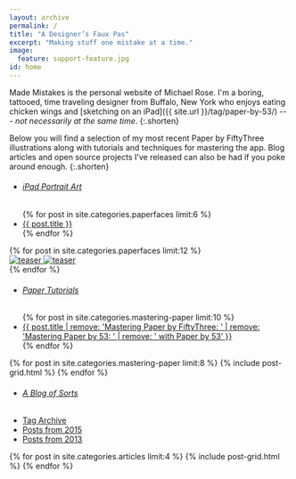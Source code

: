 ```yaml
---
layout: archive
permalink: /
title: "A Designer’s Faux Pas"
excerpt: "Making stuff one mistake at a time."
image:
  feature: support-feature.jpg
id: home
---
```


Made Mistakes is the personal website of Michael Rose. I'm a boring, tattooed, time traveling designer from Buffalo, New York who enjoys eating chicken wings and [sketching on an iPad]({{ site.url }}/tag/paper-by-53/) --- *not necessarily at the same time*.
{:.shorten}

Below you will find a selection of my most recent Paper by FiftyThree illustrations along with tutorials and techniques for mastering the app. Blog articles and open source projects I've released can also be had if you poke around enough.
{:.shorten}

<nav class="toc toc-left">
  <ul>
    <li><h6><a href="{{ site.url }}/paperfaces/">iPad Portrait Art <i class="fa fa-long-arrow-right"></i></a></h6></li>
    {% for post in site.categories.paperfaces limit:6 %}
    <li><a href="{{ site.url }}{{ post.url }}">{{ post.title }}</a></li>
    {% endfor %}
  </ul>
</nav><!-- /.toc-left -->

<div class="tiles tiles-3-4 tile-spacer">
{% for post in site.categories.paperfaces limit:12 %}
  <article class="tile tile-equal" itemscope itemtype="http://schema.org/Article">
    <a href="{{ site.url }}{{ post.url }}" title="{{ post.title }}" class="post-teaser">
      <img src="{{ site.url }}/images/preload-400.png" data-original="{{ site.url }}/images/{% if post.image.teaser %}{{ post.image.teaser }}{% else %}{{ site.teaser }}{% endif %}" class="load" alt="teaser" itemprop="image">
      <noscript><img src="{{ site.url }}/images/{% if post.image.teaser %}{{ post.image.teaser }}{% else %}{{ site.teaser }}{% endif %}" alt="teaser" itemprop="image"></noscript>
    </a>
  </article><!-- /.tile -->
  {% endfor %}
</div><!-- /.tiles-3-4 -->


<nav class="toc toc-left">
  <ul>
    <li><h6><a href="{{ site.url }}/mastering-paper/">Paper Tutorials <i class="fa fa-long-arrow-right"></i></a></h6></li>
    {% for post in site.categories.mastering-paper limit:10 %}
    <li><a href="{{ site.url }}{{ post.url }}">{{ post.title | remove: 'Mastering Paper by FiftyThree: ' | remove: 'Mastering Paper by 53: ' | remove: ' with Paper by 53' }}</a></li>
    {% endfor %}
  </ul>
</nav><!-- /.toc-left -->

<div class="tiles tiles-3-4">
{% for post in site.categories.mastering-paper limit:8 %}
  {% include post-grid.html %}
{% endfor %}
</div><!-- /.tiles-3-4 -->


<nav class="toc toc-left">
  <ul>
    <li><h6><a href="{{ site.url }}/articles/">A Blog of Sorts <i class="fa fa-long-arrow-right"></i></a></h6></li>
    <li><a href="{{ site.url }}/tag/">Tag Archive</a></li>
    <li><a href="{{ site.url }}/2015/">Posts from 2015</a></li>
    <li><a href="{{ site.url }}/2014/">Posts from 2013</a></li>
  </ul>
</nav><!-- /.toc-left -->

<div class="tiles tiles-3-4">
{% for post in site.categories.articles limit:4 %}
  {% include post-grid.html %}
{% endfor %}
</div><!-- /.tiles-3-4 -->
